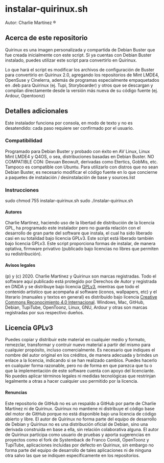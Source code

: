 # instalar-quirinux.sh
Autor: Charlie Martínez ®
## Acerca de este repositorio
Quirinux es una imagen personalizada y compartida de Debian Buster que fue creada inicialmente con este script. Si ya cuentas con Debian Buster instalado, puedes utilizar este script para convertirlo en Quirinux. 

Lo que hará el script es modificar los archivos de configuración de Buster para convertirlo en Quirinux 2.0, agregando los repositorios de Mint LMDE4, OpenSuse y Cinelerra, además de programas especialmente empaquetados en .deb para Quirinux (ej. Tupi, Storyboarder) y otros que se descargan y compilan directamente desde la versión más nueva de su código fuente (ej. Ardour, Opentoonz)

## Detalles adicionales
Este instalador funciona por consola, en modo de texto y no es desatendido: cada paso requiere ser confirmado por el usuario. 
### Compatibilidad
Programado para Debian Buster y probado con éxito en AV Linux, Linux Mint LMDE4 y Q4OS, o sea, distribuciones basadas en Debian Buster.
NO COMPATIBLE CON: Devuan Beowult, derivadas como Etertics, GobMis, etc. Tampoco es compatible con Ubuntu. Para utilizarlo con distros que no sean Debian Buster, es necesario modificar el código fuente en lo que concierne a paquetes de instalación / desinstalación de base y sources.list 
### Instrucciones
sudo chmod 755 instalar-quirinux.sh
sudo ./instalar-quirinux.sh
#### Autores
Charlie Martínez, haciendo uso de la libertad de distribución de la licencia GPL, ha programado este instalador pero no guarda relación con el desarrollo de gran parte del software que instala, el cual ha sido liberado casi en su totalidad bajo licencia GPLv3. Este script está liberado también bajo licencia GPLv3. Este script proporciona formas de instalar, de manera optativa, firmware privativo (publicado bajo licencias no libres que permiten su redistribución). 
#### Avisos legales
(p) y (c) 2020. Charlie Martínez y Quirinux son marcas registradas. Todo el software aquí publicado está protegido por Derechos de Autor y registrada en DNDA y se distribuye bajo licencia <a href="https://lslspanish.github.io/translation_GPLv3_to_spanish/">GPLv3</a>, mientras que todo el contenido artistico que acompaña al software (íconos, wallpapers, etc) y el literario (manuales y textos en general) es distribuido bajo licencia <a href="https://creativecommons.org/licenses/by/4.0/deed.es">Creative Commons Reconocimiento 4.0 Internacional</a>. Windows, Mac, GitHub, Debian, TupiTube, OpenToonz, Linux, GNU, Ardour y otras son marcas registradas por sus respectivo dueños.
## Licencia GPLv3
Puedes copiar y distribuir este material en cualquier medio y formato, remezclar, transformar y contruir nuevo material a partir del mismo para cualquier propósito, incluso comercialmente. Es necesario que indiques el nombre del autor original en los créditos, de manera adecuada y brindes un enlace a la licencia, indicando si se han realizado cambios. Puedes hacerlo en cualquier forma razonable, pero no de forma en que parezca que tu o que la implementación de este software cuenta con apoyo del licenciante. No puedes aplicar términos legales ni medidas tecnológicas que restrinjan legalmente a otras a hacer cualquier uso permitido por la licencia. 
#### Renuncias
Este repositorio de GitHub no es un respaldo a GitHub por parte de Charlie Martínez ni de Quirinux. Quirinux no mantiene ni distribuye el código base del motor de GitHub porque no está disponible bajo una licencia de código abierto y libre.
El autor de Quirinux no forma parte del equipo de desarrollo de Debian y Quirinux no es una distribución oficial de Debian, sino una derivada construida en base a ella, sin relación colaborativa alguna. 
El autor de Quirinux participa como usuario de pruebas y aporta sugerencias en proyectos como el fork de Systemback de Franco Conidi, OpenToonz y TupiTube, aplicaciones incluidas por defecto en Quirinux, sin embargo no forma parte del equipo de desarrollo de tales aplicaciones ni de ninguna otra salvo las que se indiquen específicamente en los repositorios.
